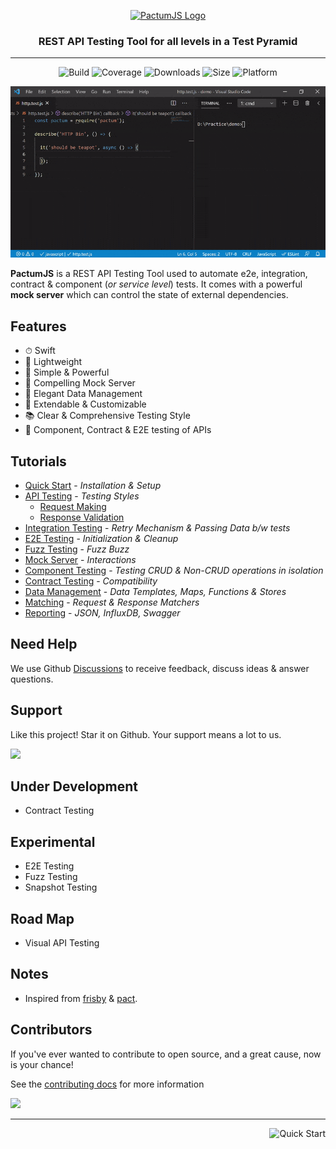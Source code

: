<p align="center"><a href="https://pactumjs.github.io"><img src="https://raw.githubusercontent.com/pactumjs/pactum/v3/assets/logo.png" alt="PactumJS Logo" height="100"/></a>
</p>
<div align="center">
 <h3>REST API Testing Tool for all levels in a Test Pyramid</h3>
</div>
<hr />

<div align="center">

![Build](https://github.com/pactumjs/pactum/workflows/Build/badge.svg?branch=master)
![Coverage](https://img.shields.io/codeclimate/coverage/ASaiAnudeep/pactum)
![Downloads](https://img.shields.io/npm/dt/pactum)
![Size](https://img.shields.io/bundlephobia/minzip/pactum)
![Platform](https://img.shields.io/node/v/pactum)

![Demo](_media/demo.gif)
</div>

**PactumJS** is a REST API Testing Tool used to automate e2e, integration, contract & component (*or service level*) tests. It comes with a powerful **mock server** which can control the state of external dependencies.

## Features

- ⏱ Swift
- 🎈 Lightweight
- 🚀 Simple & Powerful
- 📼 Compelling Mock Server
- 💎 Elegant Data Management
- 🔧 Extendable & Customizable
- 📚 Clear & Comprehensive Testing Style
- 🔗 Component, Contract & E2E testing of APIs

## Tutorials

- [Quick Start](quick-start) - *Installation & Setup*
- [API Testing](api-testing) - *Testing Styles*
  - [Request Making](request-making)
  - [Response Validation](response-validation)
- [Integration Testing](integration-testing) - *Retry Mechanism & Passing Data b/w tests*
- [E2E Testing](e2e-testing) - *Initialization & Cleanup*
- [Fuzz Testing](fuzz-testing) - *Fuzz Buzz*
- [Mock Server](mock-server) - *Interactions* 
- [Component Testing](component-testing) - *Testing CRUD & Non-CRUD operations in isolation* 
- [Contract Testing](contract-testing) - *Compatibility*
- [Data Management](data-management) - *Data Templates, Maps, Functions & Stores*
- [Matching](matching) - *Request & Response Matchers*
- [Reporting](reporting) - *JSON, InfluxDB, Swagger*

## Need Help

We use Github [Discussions](https://github.com/pactumjs/pactum/discussions) to receive feedback, discuss ideas & answer questions.

## Support

Like this project! Star it on Github. Your support means a lot to us.

<a href="https://github.com/pactumjs/pactum/stargazers"><img src="https://img.shields.io/github/stars/pactumjs/pactum?style=social" style="margin-left:0;box-shadow:none;border-radius:0;height:24px"></a>

## Under Development

- Contract Testing

## Experimental

- E2E Testing
- Fuzz Testing
- Snapshot Testing

## Road Map

- Visual API Testing

## Notes

- Inspired from [frisby](https://docs.frisbyjs.com/) & [pact](https://docs.pact.io).

## Contributors

If you've ever wanted to contribute to open source, and a great cause, now is your chance!

See the [contributing docs](https://github.com/pactumjs/pactum/blob/master/CONTRIBUTING.md) for more information

<a href="https://github.com/pactumjs/pactum/graphs/contributors">
  <img src="https://contrib.rocks/image?repo=pactumjs/pactum" />
</a>
<br />

----

<a href="#/quick-start" >
  <img src="https://img.shields.io/badge/NEXT-Quick%20Start-blue" alt="Quick Start" align="right" style="display: inline;" />
</a>

